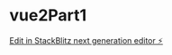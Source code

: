 # vue2Part1

[Edit in StackBlitz next generation editor ⚡️](https://stackblitz.com/~/github.com/simonesanna1983/vue2Part1)